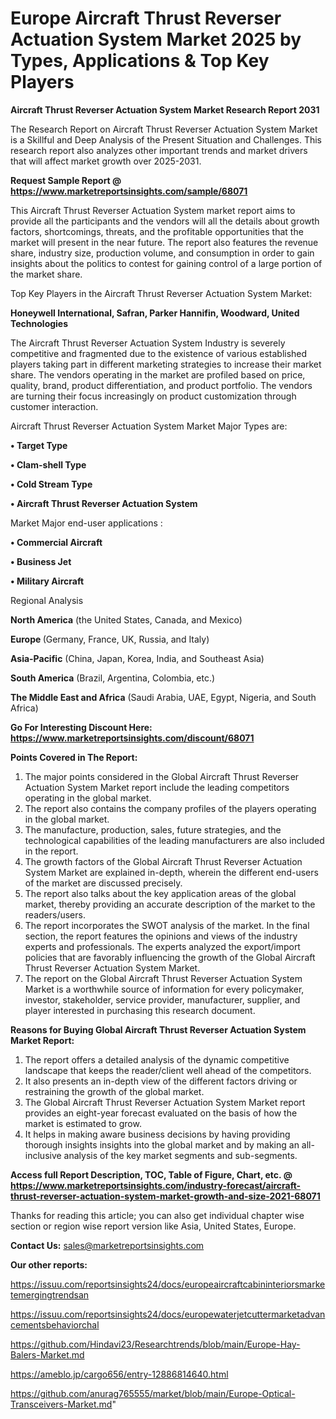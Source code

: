 # Europe Aircraft Thrust Reverser Actuation System Market 2025 by Types, Applications & Top Key Players

<strong>Aircraft Thrust Reverser Actuation System Market Research Report 2031</strong>

The Research Report on Aircraft Thrust Reverser Actuation System Market is a Skillful and Deep Analysis of the Present Situation and Challenges. This research report also analyzes other important trends and market drivers that will affect market growth over 2025-2031.

<strong>Request Sample Report @ <a href=https://www.marketreportsinsights.com/sample/68071>https://www.marketreportsinsights.com/sample/68071</a></strong>

This Aircraft Thrust Reverser Actuation System market report aims to provide all the participants and the vendors will all the details about growth factors, shortcomings, threats, and the profitable opportunities that the market will present in the near future. The report also features the revenue share, industry size, production volume, and consumption in order to gain insights about the politics to contest for gaining control of a large portion of the market share.

Top Key Players in the Aircraft Thrust Reverser Actuation System Market:

<strong>Honeywell International, Safran, Parker Hannifin, Woodward, United Technologies</strong>

The Aircraft Thrust Reverser Actuation System Industry is severely competitive and fragmented due to the existence of various established players taking part in different marketing strategies to increase their market share. The vendors operating in the market are profiled based on price, quality, brand, product differentiation, and product portfolio. The vendors are turning their focus increasingly on product customization through customer interaction.

Aircraft Thrust Reverser Actuation System Market Major Types are:

<strong>• Target Type

• Clam-shell Type

• Cold Stream Type

• Aircraft Thrust Reverser Actuation System</strong>

Market Major end-user applications :

<strong>• Commercial Aircraft

• Business Jet

• Military Aircraft</strong>

Regional Analysis

</u><strong><b>North America</b></strong> (the United States, Canada, and Mexico)

<strong><b>Europe </b></strong>(Germany, France, UK, Russia, and Italy)

<strong><b>Asia-Pacific</b></strong> (China, Japan, Korea, India, and Southeast Asia)

<strong><b>South America</b></strong> (Brazil, Argentina, Colombia, etc.)

<strong><b>The Middle East and Africa</b></strong> (Saudi Arabia, UAE, Egypt, Nigeria, and South Africa)

<strong>Go For Interesting Discount Here: <a href=https://www.marketreportsinsights.com/discount/68071>https://www.marketreportsinsights.com/discount/68071</a></strong>

<strong>Points Covered in The Report:</strong>
<ol>
  <li>The major points considered in the Global Aircraft Thrust Reverser Actuation System Market report include the leading competitors operating in the global market.</li>
  <li>The report also contains the company profiles of the players operating in the global market.</li>
  <li>The manufacture, production, sales, future strategies, and the technological capabilities of the leading manufacturers are also included in the report.</li>
  <li>The growth factors of the Global Aircraft Thrust Reverser Actuation System Market are explained in-depth, wherein the different end-users of the market are discussed precisely.</li>
  <li>The report also talks about the key application areas of the global market, thereby providing an accurate description of the market to the readers/users.</li>
  <li>The report incorporates the SWOT analysis of the market. In the final section, the report features the opinions and views of the industry experts and professionals. The experts analyzed the export/import policies that are favorably influencing the growth of the Global Aircraft Thrust Reverser Actuation System Market.</li>
  <li>The report on the Global Aircraft Thrust Reverser Actuation System Market is a worthwhile source of information for every policymaker, investor, stakeholder, service provider, manufacturer, supplier, and player interested in purchasing this research document.</li>
</ol>
<strong>Reasons for Buying Global Aircraft Thrust Reverser Actuation System Market Report:</strong>

<ol>
  <li>The report offers a detailed analysis of the dynamic competitive landscape that keeps the reader/client well ahead of the competitors.</li>
  <li>It also presents an in-depth view of the different factors driving or restraining the growth of the global market.</li>
  <li>The Global Aircraft Thrust Reverser Actuation System Market report provides an eight-year forecast evaluated on the basis of how the market is estimated to grow.</li>
  <li>It helps in making aware business decisions by having providing thorough insights insights into the global market and by making an all-inclusive analysis of the key market segments and sub-segments.</li>
</ol>
<strong>Access full Report Description, TOC, Table of Figure, Chart, etc. @ <a href=https://www.marketreportsinsights.com/industry-forecast/aircraft-thrust-reverser-actuation-system-market-growth-and-size-2021-68071>https://www.marketreportsinsights.com/industry-forecast/aircraft-thrust-reverser-actuation-system-market-growth-and-size-2021-68071</a></strong>


Thanks for reading this article; you can also get individual chapter wise section or region wise report version like Asia, United States, Europe.

<strong>Contact Us:</strong>
sales@marketreportsinsights.com

<strong>Our other reports:</strong>

<a href=https://issuu.com/reportsinsights24/docs/europeaircraftcabininteriorsmarketemergingtrendsan>https://issuu.com/reportsinsights24/docs/europeaircraftcabininteriorsmarketemergingtrendsan</a>

<a href=https://issuu.com/reportsinsights24/docs/europewaterjetcuttermarketadvancementsbehaviorchal>https://issuu.com/reportsinsights24/docs/europewaterjetcuttermarketadvancementsbehaviorchal</a>

<a href=https://github.com/Hindavi23/Researchtrends/blob/main/Europe-Hay-Balers-Market.md>https://github.com/Hindavi23/Researchtrends/blob/main/Europe-Hay-Balers-Market.md</a>

<a href=https://ameblo.jp/cargo656/entry-12886814640.html>https://ameblo.jp/cargo656/entry-12886814640.html</a>

<a href=https://github.com/anurag765555/market/blob/main/Europe-Optical-Transceivers-Market.md>https://github.com/anurag765555/market/blob/main/Europe-Optical-Transceivers-Market.md</a>"
